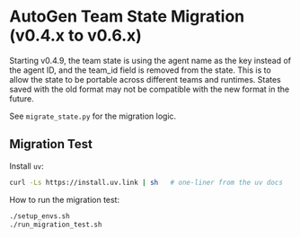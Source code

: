 # AutoGen Team State Migration (v0.4.x to v0.6.x)

Starting v0.4.9, the team state is using the agent name as the key instead of the agent ID, and the team_id field is removed from the state. This is to allow the state to be portable across different teams and runtimes. States saved with the old format may not be compatible with the new format in the future.

See `migrate_state.py` for the migration logic.

## Migration Test

Install `uv`:

```bash
curl -Ls https://install.uv.link | sh   # one-liner from the uv docs
```

How to run the migration test:

```bash
./setup_envs.sh
./run_migration_test.sh
```
